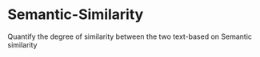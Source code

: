 # Semantic-Similarity
Quantify the degree of similarity between the two text-based on Semantic similarity
